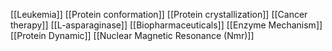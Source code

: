 [[Leukemia]]
[[Protein conformation]]
[[Protein crystallization]]
[[Cancer therapy]]
[[L-asparaginase]]
[[Biopharmaceuticals]]
[[Enzyme Mechanism]]
[[Protein Dynamic]]
[[Nuclear Magnetic Resonance (Nmr)]]

